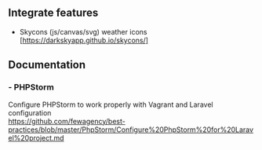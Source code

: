 ## Integrate features
- Skycons (js/canvas/svg) weather icons [https://darkskyapp.github.io/skycons/]

## Documentation

### - PHPStorm
Configure PHPStorm to work properly with Vagrant and Laravel configuration<br/>
https://github.com/fewagency/best-practices/blob/master/PhpStorm/Configure%20PhpStorm%20for%20Laravel%20project.md
